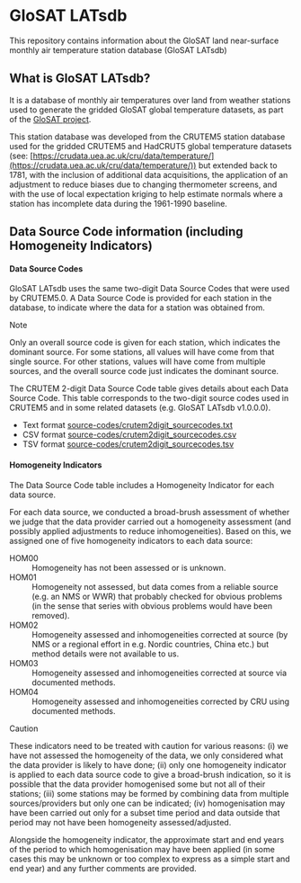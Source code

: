 # GloSAT LATsdb

This repository contains information about the GloSAT land near-surface monthly air temperature station database (GloSAT LATsdb)

## What is GloSAT LATsdb?

It is a database of monthly air temperatures over land from weather stations used to generate the gridded GloSAT global temperature datasets, as part of the [GloSAT project](https://glosat.org).

This station database was developed from the CRUTEM5 station database used for the gridded CRUTEM5 and HadCRUT5 global temperature datasets (see: [https://crudata.uea.ac.uk/cru/data/temperature/](https://crudata.uea.ac.uk/cru/data/temperature/)) but extended back to 1781, with the inclusion of additional data acquisitions, the application of an adjustment to reduce biases due to changing thermometer screens, and with the use of local expectation kriging to help estimate normals where a station has incomplete data during the 1961-1990 baseline.

## Data Source Code information (including Homogeneity Indicators)

#### Data Source Codes

GloSAT LATsdb uses the same two-digit Data Source Codes that were used by CRUTEM5.0.
A Data Source Code is provided for each station in the database, to indicate where the data for a station was obtained from.

> [!NOTE]
> Only an overall source code is given for each station, which indicates the dominant source.
> For some stations, all values will have come from that single source.
> For other stations, values will have come from multiple sources, and the overall source code just indicates the dominant source.

The CRUTEM 2-digit Data Source Code table gives details about each Data Source Code.
This table corresponds to the two-digit source codes used in CRUTEM5 and in some related datasets (e.g. GloSAT LATsdb v1.0.0.0).

- Text format [source-codes/crutem2digit_sourcecodes.txt](source-codes/crutem2digit_sourcecodes.txt)
- CSV format [source-codes/crutem2digit_sourcecodes.csv](source-codes/crutem2digit_sourcecodes.csv)
- TSV format [source-codes/crutem2digit_sourcecodes.tsv](source-codes/crutem2digit_sourcecodes.tsv)

#### Homogeneity Indicators

The Data Source Code table includes a Homogeneity Indicator for each data source.

For each data source, we conducted a broad-brush assessment of whether we judge that the data provider carried out a homogeneity assessment (and possibly applied adjustments to reduce inhomogeneities). Based on this, we assigned one of five homogeneity indicators to each data source:

<dl>
 <dt>HOM00</dt>
 <dd>Homogeneity has not been assessed or is unknown.</dd>
  <dt>HOM01</dt>
 <dd>Homogeneity not assessed, but data comes from a reliable source (e.g. an NMS or WWR) that probably checked for obvious problems (in the sense that series with obvious problems would have been removed).</dd>
  <dt>HOM02</dt>
 <dd>Homogeneity assessed and inhomogeneities corrected at source (by NMS or a regional effort in e.g. Nordic countries, China etc.) but method details were not available to us.</dd>
  <dt>HOM03</dt>
 <dd>Homogeneity assessed and inhomogeneities corrected at source via documented methods.</dd>
  <dt>HOM04</dt>
 <dd>Homogeneity assessed and inhomogeneities corrected by CRU using documented methods.</dd>
</dl>

> [!CAUTION]
> These indicators need to be treated with caution for various reasons: (i) we have not assessed the homogeneity of the data, we only considered what the data provider is likely to have done; (ii) only one homogeneity indicator is applied to each data source code to give a broad-brush indication, so it is possible that the data provider homogenised some but not all of their stations; (iii) some stations may be formed by combining data from multiple sources/providers but only one can be indicated; (iv) homogenisation may have been carried out only for a subset time period and data outside that period may not have been homogeneity assessed/adjusted. 

Alongside the homogeneity indicator, the approximate start and end years of the period to which homogenisation may have been applied (in some cases this may be unknown or too complex to express as a simple start and end year) and any further comments are provided.


